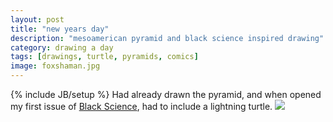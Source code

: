 ```yaml
---
layout: post
title: "new years day"
description: "mesoamerican pyramid and black science inspired drawing"
category: drawing a day
tags: [drawings, turtle, pyramids, comics]
image: foxshaman.jpg
---
```

{% include JB/setup %}
Had already drawn the pyramid, and when opened my first issue of [Black Science](http://imagecomics.com/comics/releases/black-science-1), had to include a lightning turtle.
<img src="/images/foxshaman.jpg" />